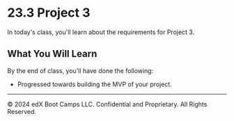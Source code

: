 # 23.3 Project 3
In today's class, you'll learn about the requirements for Project 3.

## What You Will Learn
By the end of class, you'll have done the following:

* Progressed towards building the MVP of your project.

---
© 2024 edX Boot Camps LLC. Confidential and Proprietary. All Rights Reserved.
